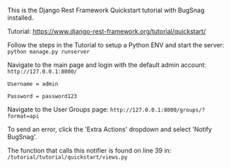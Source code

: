 This is the Django Rest Framework Quickstart tutorial with BugSnag installed.

Tutorial:
https://www.django-rest-framework.org/tutorial/quickstart/

Follow the steps in the Tutorial to setup a Python ENV and start the server:
```python manage.py runserver```

Navigate to the main page and login with the default admin account:
```http://127.0.0.1:8000/```

```Username = admin```

```Password = password123```


Navigate to the User Groups page:
```http://127.0.0.1:8000/groups/?format=api```

To send an error, click the 'Extra Actions' dropdown and select 'Notify BugSnag'.

The function that calls this notifier is found on line 39 in:
```/tutorial/tutorial/quickstart/views.py```

